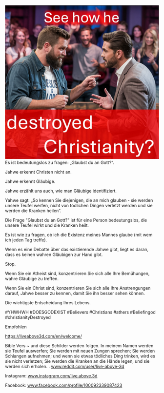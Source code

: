 ![Video cover image](../cover-square.jpeg)
Es ist bedeutungslos zu fragen: „Glaubst du an Gott?“.

Jahwe erkennt Christen nicht an.

Jahwe erkennt Gläubige.

Jahwe erzählt uns auch, wie man Gläubige identifiziert.

Yahwe sagt: „So kennen Sie diejenigen, die an mich glauben - sie werden unsere Teufel werfen, nicht von tödlichen Dingen verletzt werden und sie werden die Kranken heilen“.

Die Frage "Glaubst du an Gott?" ist für eine Person bedeutungslos, die unsere Teufel wirkt und die Kranken heilt.

Es ist wie zu fragen, ob ich die Existenz meines Mannes glaube (mit wem ich jeden Tag treffe).

Wenn es eine Debatte über das existierende Jahwe gibt, liegt es daran, dass es keinen wahren Gläubigen zur Hand gibt.

Stop.

Wenn Sie ein Atheist sind, konzentrieren Sie sich alle Ihre Bemühungen, wahre Gläubige zu treffen.

Wenn Sie ein Christ sind, konzentrieren Sie sich alle Ihre Anstrengungen darauf, Jahwe besser zu kennen, damit Sie ihn besser sehen können.

Die wichtigste Entscheidung Ihres Lebens.


#YHWHWH #DOESGODEXIST #Believers #Christians #athers #Beliefingod #christianityDestroyed


Empfohlen

https://liveabove3d.com/en/welcome/


Bible Vers
~ und diese Schilder werden folgen. In meinem Namen werden sie Teufel auswerfen; Sie werden mit neuen Zungen sprechen; Sie werden Schlangen aufnehmen; und wenn sie etwas tödliches Ding trinken, wird es sie nicht verletzen; Sie werden die Kranken an die Hände legen, und sie werden sich erholen. . www.reddit.com/user/live-above-3d


Instagram: www.instagram.com/live.above.3d

Facebook: www.facebook.com/profile/100092339087423





